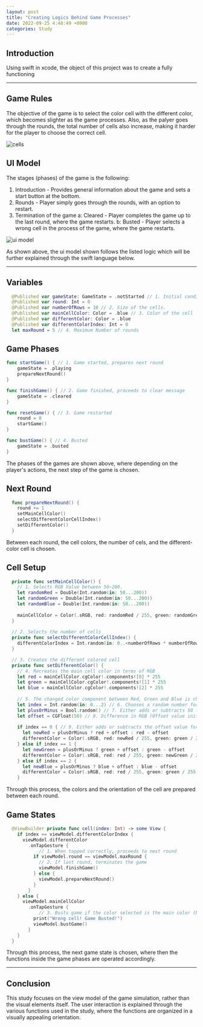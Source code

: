 ```yaml
---
layout: post
title: "Creating Logics Behind Game Processes"
date: 2022-09-25 4:48:49 +0900
categories: Study
---
```


## Introduction

Using swift in xcode, the object of this project was to create a fully functioning 

---

## Game Rules

The objective of the game is to select the color cell with the different color, which becomes slighter as the game processes. Also, as the palyer goes through the rounds, the total number of cells also increase, making it harder for the player to choose the correct cell.

![cells](/csblog/assets/article_images/color_game/cubes.png)

## UI Model

The stages (phases) of the game is the following:

1. Introduction - Provides general information about the game and sets a start button at the bottom.
2. Rounds - Player simply goes through the rounds, with an option to restart.
3. Termination of the game
a: Cleared - Player completes the game up to the last round, where the game restarts.
b: Busted - Player selects a wrong cell in the process of the game, where the game restarts.

![ui model](/csblog/assets/article_images/color_game/uimodel.png)

As shown above, the ui model shown follows the listed logic which will be further explained through the swift language below.

---

## Variables

```swift
  @Published var gameState: GameState = .notStarted // 1. Initial condition of the game --> notstarted
  @Published var round: Int = 0
  @Published var numberOfRows = 10 // 2. Size of the cells.
  @Published var mainCellColor: Color = .blue // 3. Color of the cell
  @Published var differentColor: Color = .blue
  @Published var differentColorIndex: Int = 0
  let maxRound = 5 // 4. Maximum Number of rounds
```

## Game Phases

```swift
func startGame() { // 1. Game started, prepares next round
    gameState = .playing
    prepareNextRound()
}

func finishGame() { // 2. Game finished, proceeds to clear message
    gameState = .cleared
}

func resetGame() { // 3. Game restarted
    round = 0
    startGame()
}

func bustGame() { // 4. Busted
    gameState = .busted
}
```

The phases of the games are shown above, where depending on the player's actions, the next step of the game is chosen.

## Next Round

```swift
  func prepareNextRound() {
    round += 1
    setMainCellColor()
    selectDifferentColorCellIndex()
    setDifferentColor()
  }
```

Between each round, the cell colors, the number of cels, and the different-color cell is chosen.

## Cell Setup

```swift
  private func setMainCellColor() {
    // 1. Selects RGB Value between 50~200.
    let randomRed = Double(Int.random(in: 50...200))
    let randomGreen = Double(Int.random(in: 50...200))
    let randomBlue = Double(Int.random(in: 50...200))
    
    mainCellColor = Color(.sRGB, red: randomRed / 255, green: randomGreen / 255, blue: randomBlue / 255, opacity: 1.0)
  }
  
  // 2. Selects the number of cells
  private func selectDifferentColorCellIndex() {
    differentColorIndex = Int.random(in: 0..<numberOfRows * numberOfRows)
  }

  // 3. Creates the different colored cell
  private func setDifferentColor() {
    // 4. Recreates the main cell color in terms of RGB
    let red = mainCellColor.cgColor!.components![0] * 255
    let green = mainCellColor.cgColor!.components![1] * 255
    let blue = mainCellColor.cgColor!.components![2] * 255
    
    // 5. The changed color component between Red, Green and Blue is chosen.
    let index = Int.random(in: 0...2) // 6. Chooses a random number for the RGB change
    let plusOrMinus = Bool.random() // 7. Either adds or subtracts 50 from the RGB value
    let offset = CGFloat(50) // 8. Difference in RGB (Offset value initially set to 50)
    
    if index == 0 { // 9. Either adds or subtracts the offset value for the changed color value
      let newRed = plusOrMinus ? red + offset : red - offset
      differentColor = Color(.sRGB, red: newRed / 255, green: green / 255, blue: blue / 255, opacity: 1.0)
    } else if index == 1 {
      let newGreen = plusOrMinus ? green + offset : green - offset
      differentColor = Color(.sRGB, red: red / 255, green: newGreen / 255, blue: blue / 255, opacity: 1.0)
    } else if index == 2 {
      let newBlue = plusOrMinus ? blue + offset : blue - offset
      differentColor = Color(.sRGB, red: red / 255, green: green / 255, blue: newBlue / 255, opacity: 1.0)
    }
```

Through this process, the colors and the orientation of the cell are prepared between each round.

## Game States

```swift
  @ViewBuilder private func cell(index: Int) -> some View {
    if index == viewModel.differentColorIndex {
      viewModel.differentColor
        .onTapGesture {
            // 1. When tapped correctly, proceeds to next round
          if viewModel.round == viewModel.maxRound {
            // 2. If last round, terminates the game
            viewModel.finishGame()
          } else {
            viewModel.prepareNextRound()
          }
        }
    } else {
      viewModel.mainCellColor
        .onTapGesture {
            // 3. Busts game if the color selected is the main color (but not the altered color)
          print("Wrong cell! Game Busted!")
          viewModel.bustGame()
        }
    }
  }
```

Through this process, the next game state is chosen, where then the functions inside the game phases are operated accordingly.

---

## Conclusion

This study focuses on the view model of the game simulation, rather than the visual elements itself. The user interaction is explained through the various functions used in the study, where the functions are organized in a visually appealing orientation.